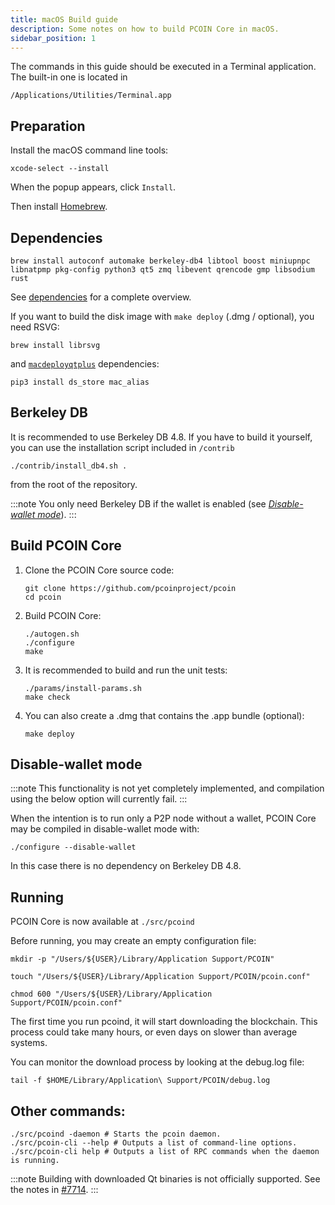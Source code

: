 ```yaml
---
title: macOS Build guide
description: Some notes on how to build PCOIN Core in macOS.
sidebar_position: 1
---
```


The commands in this guide should be executed in a Terminal application.
The built-in one is located in

```
/Applications/Utilities/Terminal.app
```

## Preparation

Install the macOS command line tools:

```
xcode-select --install
```

When the popup appears, click `Install`.

Then install [Homebrew](https://brew.sh).

## Dependencies

```
brew install autoconf automake berkeley-db4 libtool boost miniupnpc libnatpmp pkg-config python3 qt5 zmq libevent qrencode gmp libsodium rust
```

See [dependencies](dependencies) for a complete overview.

If you want to build the disk image with `make deploy` (.dmg / optional), you need RSVG:

```
brew install librsvg
```

and [`macdeployqtplus`](macdeployqtplus) dependencies:

```shell
pip3 install ds_store mac_alias
```

## Berkeley DB

It is recommended to use Berkeley DB 4.8. If you have to build it yourself,
you can use the installation script included in `/contrib`

```shell
./contrib/install_db4.sh .
```

from the root of the repository.

:::note
You only need Berkeley DB if the wallet is enabled (see [_Disable-wallet mode_](#disable-wallet-mode)).
:::

## Build PCOIN Core

1.  Clone the PCOIN Core source code:

        git clone https://github.com/pcoinproject/pcoin
        cd pcoin

2.  Build PCOIN Core:

        ./autogen.sh
        ./configure
        make

3.  It is recommended to build and run the unit tests:

        ./params/install-params.sh
        make check

4.  You can also create a .dmg that contains the .app bundle (optional):

        make deploy

## Disable-wallet mode

:::note
This functionality is not yet completely implemented, and compilation using the below option will currently fail.
:::

When the intention is to run only a P2P node without a wallet, PCOIN Core may be compiled in
disable-wallet mode with:

```
./configure --disable-wallet
```

In this case there is no dependency on Berkeley DB 4.8.

## Running

PCOIN Core is now available at `./src/pcoind`

Before running, you may create an empty configuration file:

```shell
mkdir -p "/Users/${USER}/Library/Application Support/PCOIN"

touch "/Users/${USER}/Library/Application Support/PCOIN/pcoin.conf"

chmod 600 "/Users/${USER}/Library/Application Support/PCOIN/pcoin.conf"
```

The first time you run pcoind, it will start downloading the blockchain. This process could take many hours, or even days on slower than average systems.

You can monitor the download process by looking at the debug.log file:

```shell
tail -f $HOME/Library/Application\ Support/PCOIN/debug.log
```

## Other commands:

```shell
./src/pcoind -daemon # Starts the pcoin daemon.
./src/pcoin-cli --help # Outputs a list of command-line options.
./src/pcoin-cli help # Outputs a list of RPC commands when the daemon is running.
```
:::note
Building with downloaded Qt binaries is not officially supported. See the notes in [#7714](https://github.com/bitcoin/bitcoin/issues/7714).
:::